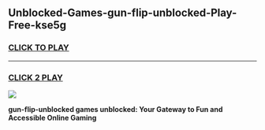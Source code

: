
## Unblocked-Games-gun-flip-unblocked-Play-Free-kse5g
<h3>
<a href="https://premium76.site?title=gun-flip-unblocked&ref=18A1">CLICK TO PLAY</a></h3>
<hr>

<h3>
<a href="https://premium76.site?title=gun-flip-unblocked&ref=18A1">CLICK 2 PLAY</a>
  
</h3>

<a href="https://premium76.site?title=gun-flip-unblocked&ref=18A1"><img src="https://clearcache.store/games.png"></a>


**gun-flip-unblocked games unblocked: Your Gateway to Fun and Accessible Online Gaming**
